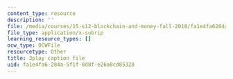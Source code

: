 ```yaml
---
content_type: resource
description: ''
file: /media/courses/15-s12-blockchain-and-money-fall-2018/fa1e4fa6284a5f1f8d8fe26a8cd85328_DsSzQfejwMk.vtt
file_type: application/x-subrip
learning_resource_types: []
ocw_type: OCWFile
resourcetype: Other
title: 3play caption file
uid: fa1e4fa6-284a-5f1f-8d8f-e26a8cd85328
---
```

